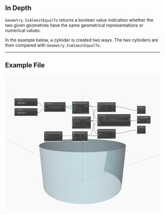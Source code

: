 ## In Depth
`Geometry.IsAlmostEqualTo` returns a boolean value indication whether the two given geometries have the same geometrical representations or numerical values. 

In the example below, a cylinder is created two ways. The two cylinders are then compared with `Geometry.IsAlmostEqualTo`.
___
## Example File

![Geometry.IsAlmostEqualTo](./Autodesk.DesignScript.Geometry.Geometry.IsAlmostEqualTo_img.jpg)